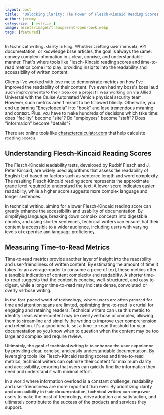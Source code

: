 ```yaml
---
layout: post
title:  "Unlocking Clarity: The Power of Flesch-Kincaid Reading Scores and Time-to-Read Metrics in Technical Writing"
author: jeremy
categories: [ metrics ]
image: assets/images/transparent-open-book.webp
tags: [featured]
---
```


In technical writing, clarity is king. Whether crafting user manuals, API documentation, or knowledge base articles, the goal is always the same: convey complex information in a clear, concise, and understandable manner. That's where tools like Flesch-Kincaid reading scores and time-to-read metrics come into play, providing insights into the readability and accessibility of written content.

Clients I've worked with love me to demonstrate metrics on how I've improved the readability of their content. I've even had my boss's boss laud such improvements to their boss on a project I was working on via Allied Universal with the Cruise Automated Vehicle physical security team. However, such metrics aren't meant to be followed blindly. Otherwise, you end up turning "Encyclopedia" into "book" and lose tremendous meaning and context. Plus, you have to make hundreds of decisions which take time: does "facility" become "site"? Do "employees" become "staff"? Does "information" become "details"?

There are online tools like [charactercalculator.com](https://charactercalculator.com/flesch-reading-ease/) that help calculate reading scores.

## Understanding Flesch-Kincaid Reading Scores

The Flesch-Kincaid readability tests, developed by Rudolf Flesch and J. Peter Kincaid, are widely used algorithms that assess the readability of English text based on factors such as sentence length and word complexity. The resulting Flesch-Kincaid reading score represents the approximate grade level required to understand the text. A lower score indicates easier readability, while a higher score suggests more complex language and longer sentences.

In technical writing, aiming for a lower Flesch-Kincaid reading score can greatly enhance the accessibility and usability of documentation. By simplifying language, breaking down complex concepts into digestible chunks, and using shorter sentences, technical writers can ensure that their content is accessible to a wider audience, including users with varying levels of expertise and language proficiency.

## Measuring Time-to-Read Metrics

Time-to-read metrics provide another layer of insight into the readability and user-friendliness of written content. By estimating the amount of time it takes for an average reader to consume a piece of text, these metrics offer a tangible indication of content complexity and readability. A shorter time-to-read suggests that the content is concise, well-structured, and easy to digest, while a longer time-to-read may indicate dense, convoluted, or overly verbose writing. 

In the fast-paced world of technology, where users are often pressed for time and attention spans are limited, optimizing time-to-read is crucial for engaging and retaining readers. Technical writers can use this metric to identify areas where content may be overly verbose or complex, allowing them to streamline and simplify the writing to improve user comprehension and retention. It's a good idea to set a time-to-read threshold for your documentation so you know when to question when the content may be too large and complex and require review.

Ultimately, the goal of technical writing is to enhance the user experience by providing clear, concise, and easily understandable documentation. By leveraging tools like Flesch-Kincaid reading scores and time-to-read metrics, technical writers can optimize their content for maximum clarity and accessibility, ensuring that users can quickly find the information they need and understand it with minimal effort.

In a world where information overload is a constant challenge, readability and user-friendliness are more important than ever. By prioritizing clarity and accessibility in their documentation, technical writers can empower users to make the most of technology, drive adoption and satisfaction, and ultimately contribute to the success of the products and services they support.
